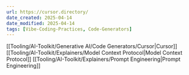 ```yaml
---
url: https://cursor.directory/
date_created: 2025-04-14
date_modified: 2025-04-14
tags: [Vibe-Coding-Practices, Code-Generators]
---
```

[[Tooling/AI-Toolkit/Generative AI/Code Generators/Cursor|Cursor]]
[[Tooling/AI-Toolkit/Explainers/Model Context Protocol|Model Context Protocol]]
[[Tooling/AI-Toolkit/Explainers/Prompt Engineering|Prompt Engineering]]
